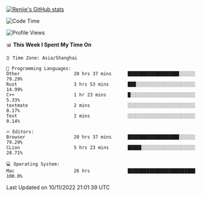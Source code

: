 [![Renjie's GitHub stats](https://github-readme-stats.vercel.app/api?username=liurenjie1024&show_icons=true&theme=chartreuse-dark)](https://github.com/anuraghazra/github-readme-stats)

<!--START_SECTION:waka-->
![Code Time](http://img.shields.io/badge/Code%20Time-317%20hrs%2013%20mins-blue)

![Profile Views](http://img.shields.io/badge/Profile%20Views-21-blue)

📊 **This Week I Spent My Time On** 

```text
⌚︎ Time Zone: Asia/Shanghai

💬 Programming Languages: 
Other                    20 hrs 37 mins      ███████████████████░░░░░░   79.29% 
Rust                     3 hrs 53 mins       ███░░░░░░░░░░░░░░░░░░░░░░   14.99% 
C++                      1 hr 23 mins        █░░░░░░░░░░░░░░░░░░░░░░░░   5.33% 
textmate                 2 mins              ░░░░░░░░░░░░░░░░░░░░░░░░░   0.17% 
Text                     2 mins              ░░░░░░░░░░░░░░░░░░░░░░░░░   0.14%

🔥 Editors: 
Browser                  20 hrs 37 mins      ███████████████████░░░░░░   79.29% 
CLion                    5 hrs 23 mins       █████░░░░░░░░░░░░░░░░░░░░   20.71%

💻 Operating System: 
Mac                      26 hrs              █████████████████████████   100.0%

```


 Last Updated on 10/11/2022 21:01:39 UTC
<!--END_SECTION:waka-->

